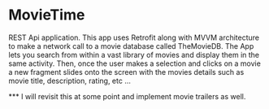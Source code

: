 # MovieTime

REST Api application. This app uses Retrofit along with MVVM architecture to make a network call to a movie database called TheMovieDB. The App lets you search from within a vast library of movies and display them in the same activity. Then, once the user makes a selection and clicks on a movie a new fragment slides onto the screen with the movies details such as movie title, description, rating, etc ...

*** I will revisit this at some point and implement movie trailers as well.
